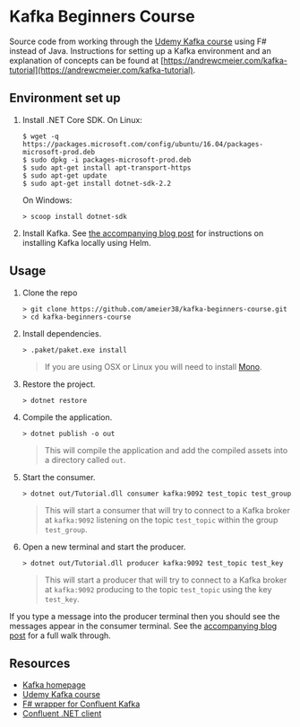 # Kafka Beginners Course
Source code from working through the [Udemy Kafka course](https://www.udemy.com/apache-kafka/)
using F# instead of Java. Instructions for setting up a Kafka environment and an explanation of concepts
can be found at [https://andrewcmeier.com/kafka-tutorial](https://andrewcmeier.com/kafka-tutorial).

## Environment set up
1. Install .NET Core SDK. On Linux:
    ```
    $ wget -q https://packages.microsoft.com/config/ubuntu/16.04/packages-microsoft-prod.deb
    $ sudo dpkg -i packages-microsoft-prod.deb
    $ sudo apt-get install apt-transport-https
    $ sudo apt-get update
    $ sudo apt-get install dotnet-sdk-2.2
    ```
    On Windows:
    ```
    > scoop install dotnet-sdk
    ```

2. Install Kafka. See [the accompanying blog post](https://andrewcmeier.com/kafka-tutorial) for
instructions on installing Kafka locally using Helm.

## Usage

1. Clone the repo
    ```
    > git clone https://github.com/ameier38/kafka-beginners-course.git
    > cd kafka-beginners-course
    ```

2. Install dependencies.
    ```
    > .paket/paket.exe install
    ```
    > If you are using OSX or Linux you will need to install [Mono](https://www.mono-project.com/).

3. Restore the project.
    ```
    > dotnet restore
    ```

4. Compile the application.
    ```
    > dotnet publish -o out
    ```
    > This will compile the application and add the compiled assets into
    a directory called `out`.

5. Start the consumer.
    ```
    > dotnet out/Tutorial.dll consumer kafka:9092 test_topic test_group
    ```
    > This will start a consumer that will try to connect to a Kafka broker
    at `kafka:9092` listening on the topic `test_topic` within the group `test_group`.

6. Open a new terminal and start the producer.
    ```
    > dotnet out/Tutorial.dll producer kafka:9092 test_topic test_key
    ```
    > This will start a producer that will try to connect to a Kafka broker
    at `kafka:9092` producing to the topic `test_topic` using the key `test_key`.

If you type a message into the producer terminal then you should see the messages
appear in the consumer terminal. See the 
[accompanying blog post](https://andrewcmeier.com/kafka-tutorial)
for a full walk through.

## Resources
- [Kafka homepage](https://kafka.apache.org/)
- [Udemy Kafka course](https://www.udemy.com/apache-kafka/)
- [F# wrapper for Confluent Kafka](https://github.com/jet/confluent-kafka-fsharp)
- [Confluent .NET client](https://github.com/confluentinc/confluent-kafka-dotnet)

